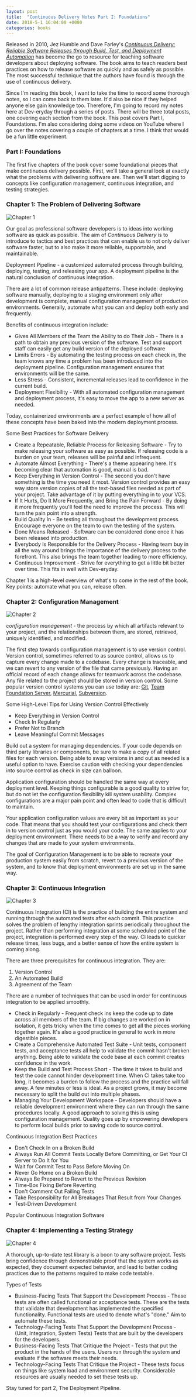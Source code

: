 ```yaml
---
layout: post
title:  "Continuous Delivery Notes Part I: Foundations"
date: 2018-5-1 16:04:00 +0000
categories: books
---
```


Released in 2010, Jez Humble and Dave Farley's *[Continuous Delivery: Reliable Software Releases through Build, Test, and Deployment Automation][cd]* has become the go to resource for teaching software developers about deploying software. The book aims to teach readers best practices on how to release software as quickly and as safely as possible. The most successful technique that the authors have found is through the use of continuous delivery.

Since I'm reading this book, I want to take the time to record some thorough notes, so I can come back to them later. It'd also be nice if they helped anyone else gain knowledge too. Therefore, I'm going to record my notes here at Dev-eryday through a series of posts. There will be three total posts, one covering each section from the book. This post covers Part I, Foundations. I'm also considering doing some videos on YouTube where I go over the notes covering a couple of chapters at a time. I think that would be a fun little experiment.

### Part I: Foundations

The first five chapters of the book cover some foundational pieces that make continuous delivery possible. First, we'll take a general look at exactly what the problems with delivering software are. Then we'll start digging to concepts like configuration management, continuous integration, and testing strategies.

### Chapter 1: The Problem of Delivering Software

![Chapter 1](https://farm1.staticflickr.com/976/42072218722_8d53b9bcb2.jpg)

Our goal as professional software developers is to ideas into working software as quick as possible. The aim of *Continuous Delivery* is to introduce to tactics and best practices that can enable us to not only deliver software faster, but to also make it more reliable, supportable, and maintainable.

Deployment Pipeline - a customized automated process through building, deploying, testing, and releasing your app. A deployment pipeline is the natural conclusion of continuous integration.

There are a lot of common release antipatterns. These include: deploying software manually, deploying to a staging environment only after development is complete, manual configuration management of production environments. Generally, automate what you can and deploy both early and frequently.

Benefits of continuous integration include:
* Gives All Members of the Team the Ability to do Their Job - There is a path to obtain any previous version of the software. Test and support staff can easily get any build version of the deployed software
* Limits Errors - By automating the testing process on each check in, the team knows any time a problem has been introduced into the deployment pipeline. Configuration management ensures that environments will be the same.
* Less Stress - Consistent, incremental releases lead to confidence in the current build.
* Deployment Flexibility - With all automated configuration management and deployment process, it's easy to move the app to a new server as needed. 
  
Today, containerized environments are a perfect example of how all of these concepts have been baked into the modern deployment process.

Some Best Practices for Software Delivery
* Create a Repeatable, Reliable Process for Releasing Software - Try to make releasing your software as easy as possible. If releasing code is a burden on your team, releases will be painful and infrequent.
* Automate Almost Everything - There's a theme appearing here. It's becoming clear that automation is good, manual is bad.
* Keep Everything in Version Control - The second you don't have something is the time you need it most. Version control provides an easy way store version copies of all the text-based files needed as part of your project. Take advantage of it by putting everything in to your VCS.
* If It Hurts, Do It More Frequently, and Bring the Pain Forward - By doing it more frequently you'll feel the need to improve the process. This will turn the pain point into a strength.
* Build Quality In - Be testing all throughout the development process. Encourage everyone on the team to own the testing of the system.
* Done Means Released - Software can be considered done once it has been released into production.
* Everybody Is Responsible for the Delivery Process - Having team buy in all the way around brings the importance of the delivery process to the forefront. This also brings the team together leading to more efficiency.
* Continuous Improvement - Strive for everything to get a little bit better over time. This fits in well with Dev-eryday.

Chapter 1 is a high-level overview of what's to come in the rest of the book. Key points: automate what you can, release often.

### Chapter 2: Configuration Management

![Chapter 2](https://farm1.staticflickr.com/972/40311292010_1d2381e538.jpg)

*configuration management* - the process by which all artifacts relevant to your project, and the relationships between them, are stored, retrieved, uniquely identified, and modified.

The first step towards configuration management is to use version control. Version control, sometimes referred to as source control, allows us to capture every change made to a codebase. Every change is traceable, and we can revert to any version of the file that came previously. Having an official record of each change allows for teamwork across the codebase. Any file related to the project should be stored in version control. Some popular version control systems you can use today are: [Git][git], [Team Foundation Server][tfs], [Mercurial][mer], [Subversion][svn].

Some High-Level Tips for Using Version Control Effectively
* Keep Everything in Version Control
* Check In Regularly
* Prefer Not to Branch
* Leave Meaningful Commit Messages

Build out a system for managing dependencies. If your code depends on third party libraries or components, be sure to make a copy of all related files for each version. Being able to swap versions in and out as needed is a useful option to have. Exercise caution with checking your dependencies into source control as check in size can balloon.

Application configuration should be handled the same way at every deployment level. Keeping things configurable is a good quality to strive for, but do not let the configuration flexibility kill system usability. Complex configurations are a major pain point and often lead to code that is difficult to maintain.

Your application configuration values are every bit as important as your code. That means that you should test your configurations and check them in to version control just as you would your code. The same applies to your deployment environment. There needs to be a way to verify and record any changes that are made to your system environments.

The goal of Configuration Management is to be able to recreate your production system easily from scratch, revert to a previous version of the system, and to know that deployment environments are set up in the same way.

### Chapter 3: Continuous Integration

![Chapter 3](https://farm1.staticflickr.com/906/40311291840_c3e0d0cb87.jpg)

Continuous Integration (CI) is the practice of building the entire system and running through the automated tests after each commit. This practice solves the problem of lengthy integration sprints periodically throughout the project. Rather than performing integration at some scheduled point of the project, integration is performed every step of the way. CI leads to quicker release times, less bugs, and a better sense of how the entire system is coming along.

There are three prerequisites for continuous integration. They are:
1. Version Control
2. An Automated Build
3. Agreement of the Team

There are a number of techniques that can be used in order for continuous integration to be applied smoothly.
* Check in Regularly - Frequent check ins keep the code up to date across all members of the team. If big changes are worked on in isolation, it gets tricky when the time comes to get all the pieces working together again. It's also a good practice in general to work in more digestible pieces.
* Create a Comprehensive Automated Test Suite - Unit tests, component tests, and acceptance tests all help to validate the commit hasn't broken anything. Being able to validate the code base at each commit creates confidence in the work.
* Keep the Build and Test Process Short - The time it takes to build and test the code cannot hinder development time. When CI takes take too long, it becomes a burden to follow the process and the practice will fall away. A few minutes or less is ideal. As a project grows, it may become necessary to split the build out into multiple phases.
* Managing Your Development Workspace - Developers should have a reliable development environment where they can run through the same procedures locally. A good approach to solving this is using configuration management. Quality goes up by empowering developers to perform local builds prior to saving code to source control.

Continuous Integration Best Practices
* Don't Check In on a Broken Build
* Always Run All Commit Tests Locally Before Committing, or Get Your CI Server to Do It for You
* Wait for Commit Test to Pass Before Moving On
* Never Go Home on a Broken Build
* Always Be Prepared to Revert to the Previous Revision
* Time-Box Fixing Before Reverting
* Don't Comment Out Failing Tests
* Take Responsibility for All Breakages That Result from Your Changes
* Test-Driven Development

Popular Continuous Integration Software

### Chapter 4: Implementing a Testing Strategy

![Chapter 4](https://farm1.staticflickr.com/906/42072218652_8aa0d4197a.jpg)

A thorough, up-to-date test library is a boon to any software project. Tests bring confidence through demonstrable proof that the system works as expected, they document expected behavior, and lead to better coding practices due to the patterns required to make code testable.

Types of Tests
* Business-Facing Tests That Support the Development Process - These tests are often called functional or acceptance tests. These are the tests that validate that development has implemented the specified functionality. Functional tests are used to denote what's "done." Aim to automate these tests.
* Technology-Facing Tests That Support the Development Process - (Unit, Integration, System Tests) Tests that are built by the developers for the developers.
* Business-Facing Tests That Critique the Project - Tests that put the product in the hands of the users. Users run through the system and evaluate if the software meets their needs.
* Technology-Facing Tests That Critique the Project - These tests focus on things like system load and environment security. Considerable resources are usually needed to set these tests up.

Stay tuned for part 2, The Deployment Pipeline.

[cd]: https://www.amazon.com/Continuous-Delivery-Deployment-Automation-Addison-Wesley/dp/0321601912
[git]: https://git-scm.com/
[tfs]: https://www.visualstudio.com/tfs/
[mer]: https://www.mercurial-scm.org/
[svn]: https://subversion.apache.org/